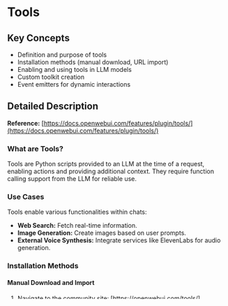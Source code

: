 # Tools

## Key Concepts
- Definition and purpose of tools
- Installation methods (manual download, URL import)
- Enabling and using tools in LLM models
- Custom toolkit creation
- Event emitters for dynamic interactions

## Detailed Description

**Reference:** [https://docs.openwebui.com/features/plugin/tools/](https://docs.openwebui.com/features/plugin/tools/)

### What are Tools?
Tools are Python scripts provided to an LLM at the time of a request, enabling actions and providing additional context. They require function calling support from the LLM for reliable use.

### Use Cases
Tools enable various functionalities within chats:
- **Web Search:** Fetch real-time information.
- **Image Generation:** Create images based on user prompts.
- **External Voice Synthesis:** Integrate services like ElevenLabs for audio generation.

### Installation Methods

#### Manual Download and Import
1. Navigate to the community site: [https://openwebui.com/tools/](https://openwebui.com/tools/)
2. Click on the desired tool.
3. Click the blue “Get” button.
4. Select “Download as JSON export.”
5. Upload the tool into Open WebUI via Workspace => Tools => Import Tools.

#### URL Import
1. Navigate to the community site: [https://openwebui.com/tools/](https://openwebui.com/tools/)
2. Click on the desired tool.
3. Click the blue “Get” button.
4. Enter your Open WebUI instance IP address and click “Import to WebUI.”

> **Warning:** Only import tools from trusted sources to avoid security risks.

### Enabling Tools
1. Navigate to Workspace => Models.
2. Select the model for which you want to enable tools.
3. Click the pencil icon to edit settings.
4. Scroll down to the Tools section and check the desired tools.
5. Save the changes.

### Using Tools in Chat
- Once enabled, click the “+” icon during a chat session to use various tools.
- Note: Enabling a tool does not force its use; it provides the LLM with the option to call the tool.

### AutoTool Filter
The community site offers an AutoTool filter that allows LLMs to autoselect tools without manual enabling:
[https://openwebui.com/f/hub/autotool_filter/](https://openwebui.com/f/hub/autotool_filter/)

## Writing a Custom Toolkit

### Structure
A toolkit is defined in a single Python file with a top-level docstring containing metadata and a Tools class.

#### Example Docstring
```python
"""title: String Inverse
author: Your Name
author_url: https://website.com
git_url: https://github.com/username/string-reverse.git
description: This tool calculates the inverse of a string
required_open_webui_version: 0.4.0
requirements: langchain-openai, langgraph, ollama, langchain_ollamaversion: 0.4.0
license: MIT"""
```

#### Tools Class
The Tools class contains methods for tool functionalities, with optional subclasses Valves and UserValves.

```python
class Tools:
    def __init__(self):
        """Initialize the Tool."""
        self.valves = self.Valves()

class Valves(BaseModel):
    api_key: str = Field("", description="Your API key here")

    def reverse_string(self, string: str) -> str:
        """Reverses the input string.
        :param string: The string to reverse
        """
        if self.valves.api_key != "42":
            return "Wrong API key"
        return string[::-1]
```

### Type Hints and Valves
- **Type Hints:** Essential for generating JSON schemas sent to the model. Example: `queries_and_docs: list[tuple[str, int]]`.
- **Valves and UserValves:** Allow dynamic details like API keys or configuration options.

#### Optional Arguments
Tools can depend on various optional arguments:
- `__event_emitter__`: Emit events.
- `__event_call__`: User interactions.
- `__user__`: User information.
- `__metadata__`: Chat metadata.
- `__messages__`: Previous messages.
- `__files__`: Attached files.
- `__model__`: Model name.

### Event Emitters
Event emitters add dynamic content to the chat interface. Types include:
- **Status:** Add statuses to messages during processing.
- **Message:** Append messages, images, or web pages.
- **Citation:** Provide citations or references.

#### Example Status Emitter
```python
await __event_emitter__({
    "type": "status",
    "data": {
        "description": "Message that shows up in the chat",
        "done": False,
        "hidden": False
    }
})
```

#### Example Message Emitter
```python
await __event_emitter__({
    "type": "message",
    "data": {"content": "This message will be appended to the chat."}
})
```

### External Packages
Specify custom packages in the tool definition metadata. These will be installed using `pip install`.

## Summary
Tools enhance LLM interactions by enabling actions like web searches, image generation, and voice synthesis. They can be installed manually or via URL import, enabled for specific models, and used dynamically during chats. Custom toolkits can be created with Python scripts, and event emitters add dynamic content to the chat interface.

# Tags
#tools #LLM #python #customization #eventemitters
